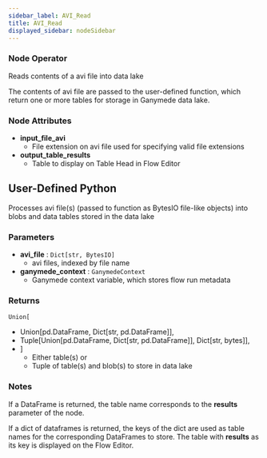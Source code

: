 ```yaml
---
sidebar_label: AVI_Read
title: AVI_Read
displayed_sidebar: nodeSidebar
---
```


### Node Operator
Reads contents of a avi file into data lake

The contents of avi file are passed to the user-defined function, which
return one or more tables for storage in Ganymede data lake.


### Node Attributes
- **input_file_avi**
  - File extension on avi file used for specifying valid file extensions
- **output_table_results**
  - Table to display on Table Head in Flow Editor
## User-Defined Python
Processes avi file(s) (passed to function as BytesIO file-like objects) into blobs and
data tables stored in the data lake


### Parameters
- **avi_file** : `Dict[str, BytesIO]`
    - avi files, indexed by file name
- **ganymede_context** : `GanymedeContext`
    - Ganymede context variable, which stores flow run metadata


### Returns
`Union[`
  - Union[pd.DataFrame, Dict[str, pd.DataFrame]],
  - Tuple[Union[pd.DataFrame, Dict[str, pd.DataFrame]], Dict[str, bytes]],
- ]
  - Either table(s) or
  - Tuple of table(s) and blob(s) to store in data lake


### Notes
If a DataFrame is returned, the table name corresponds to the **results** parameter of the node.

If a dict of dataframes is returned, the keys of the dict are used as table names
for the corresponding DataFrames to store.  The table with **results** as its key
is displayed on the Flow Editor.
